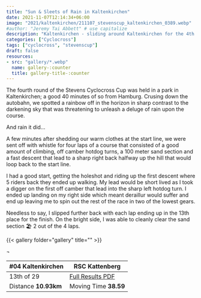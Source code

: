 ```yaml
---
title: "Sun & Sleets of Rain in Kaltenkirchen"
date: 2021-11-07T12:14:34+06:00
image: "2021/kaltenkirchen/211107_stevenscup_kaltenkirchen_0389.webp"
#author: "Jeremy Tai Abbett" # use capitalize
description: "Kaltenkirchen - sliding around Kaltenkirchen for the 4th round of the Stevens Cyclocross Cup."
categories: ["Cyclocross"]
tags: ["cyclocross", "stevenscup"]
draft: false
resources: 
- src: "gallery/*.webp"
  name: gallery-:counter
  title: gallery-title-:counter
---
```


The fourth round of the Stevens Cyclocross Cup was held in a park in Kaltenkirchen; a good 40 minutes of so from Hamburg. Crusing down the autobahn, we spotted a rainbow off in the horizon in sharp contrast to the darkening sky that was threatening to unleash a deluge of rain upon the course. 

And rain it did...

A few minutes after shedding our warm clothes at the start line, we were sent off with whistle for four laps of a course that consisted of a good amount of climbing, off camber hotdog turns, a 100 meter sand section and a fast descent that lead to a sharp right back halfway up the hill that would loop back to the start line.

I had a good start, getting the holeshot and riding up the first descent where 5 riders back they ended up walking. My lead would be short lived as I took a digger on the first off camber that lead into the sharp left hotdog turn. I ended up landing on my right side which meant deraillur would suffer and end up leaving me to spin out the rest of the race in two of the lowest gears.

Needless to say, I slipped further back with each lap ending up in the 13th place for the finish. On the bright side, I was able to cleanly clear the sand section 🏖️ 2 out of the 4 laps.

{{< gallery folder="gallery" title="" >}}

 ¬ 

| #04 Kaltenkirchen| RSC Kattenberg |
| ----------- | ----------- |
| 13th of 29 | [Full Results PDF](20211107_04_kaltenkirchen_te.pdf) |
| Distance **10.93km** | Moving Time **38.59** |